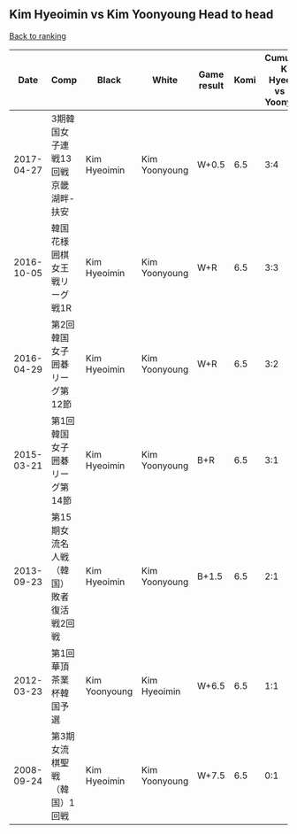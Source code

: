 ## Kim Hyeoimin vs Kim Yoonyoung Head to head

[Back to ranking](../../index.md)




| **Date** | **Comp** | **Black** | **White** | **Game result** | **Komi** | **Cumulative Kim Hyeoimin vs Kim Yoonyoung** | **Kim Hyeoimin streak** | **Kim Yoonyoung streak** | 
| --- | --- | --- | --- | --- | --- | --- | --- | --- |
| 2017-04-27 | 3期韓国女子連戦13回戦京畿湖畔-扶安 | Kim Hyeoimin | Kim Yoonyoung | W+0.5 | 6.5 | 3:4 | 0 | 3 | 
| 2016-10-05 | 韓国花様囲棋女王戦リーグ戦1R | Kim Hyeoimin | Kim Yoonyoung | W+R | 6.5 | 3:3 | 0 | 2 | 
| 2016-04-29 | 第2回韓国女子囲碁リーグ第12節 | Kim Hyeoimin | Kim Yoonyoung | W+R | 6.5 | 3:2 | 0 | 1 | 
| 2015-03-21 | 第1回韓国女子囲碁リーグ第14節 | Kim Hyeoimin | Kim Yoonyoung | B+R | 6.5 | 3:1 | 3 | 0 | 
| 2013-09-23 | 第15期女流名人戦（韓国）敗者復活戦2回戦 | Kim Hyeoimin | Kim Yoonyoung | B+1.5 | 6.5 | 2:1 | 2 | 0 | 
| 2012-03-23 | 第1回華頂茶業杯韓国予選 | Kim Yoonyoung | Kim Hyeoimin | W+6.5 | 6.5 | 1:1 | 1 | 0 | 
| 2008-09-24 | 第3期女流棋聖戦（韓国）1回戦 | Kim Hyeoimin | Kim Yoonyoung | W+7.5 | 6.5 | 0:1 | 0 | 1 |




